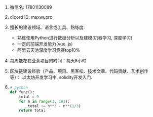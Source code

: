 1. 微信名: 17801130089

2. dicord ID: maxwupro

3. 擅长的建设领域、语言或工具、熟练度: 

   - 熟练使用Python进行数据分析以及建模(机器学习, 深度学习)
   - 一定的前端开发能力(vue, js)
   - 阿里云天池深度学习竞赛top10%

4. 每周能花在业余项目的时间：每天8小时

5. 区块链建设经验（产品、项目、黑客松、技术文章、代码贡献、艺术创作等）： 以太坊开发学习中, solidity开发入门. 

6. ```python
   # python
   def func():
       total = 0
       for n in range(1, 101):
           total += n**3 - n**(1/3)
       return total
   ```

   

